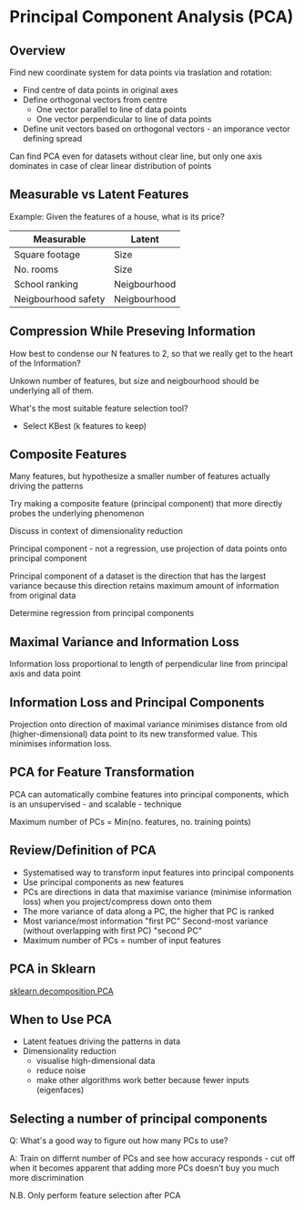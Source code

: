 # Principal Component Analysis (PCA)

## Overview

Find new coordinate system for data points via traslation and rotation:
* Find centre of data points in original axes
* Define orthogonal vectors from centre
  - One vector parallel to line of data points
  - One vector perpendicular to line of data points
* Define unit vectors based on orthogonal vectors - an imporance vector 
  defining spread

Can find PCA even for datasets without clear line, but only one axis dominates
in case of clear linear distribution of points

## Measurable vs Latent Features

Example: Given the features of a house, what is its price?

| Measurable          | Latent       |
| ------------------- | ------------ |
| Square footage      | Size         |
| No. rooms           | Size         |
| School ranking      | Neigbourhood |
| Neigbourhood safety | Neigbourhood |

## Compression While Preseving Information

How best to condense our N features to 2, so that we really get to the heart of
the Information?

Unkown number of features, but size and neigbourhood should be underlying all
of them.

What's the most suitable feature selection tool?
- Select KBest (k features to keep)

## Composite Features

Many features, but hypothesize a smaller number of features actually driving
the patterns

Try making a composite feature (principal component) that more directly probes 
the underlying phenomenon

Discuss in context of dimensionality reduction

Principal component - not a regression, use projection of data points onto 
principal component

Principal component of a dataset is the direction that has the largest variance
because this direction retains maximum amount of information from original data

Determine regression from principal components

## Maximal Variance and Information Loss

Information loss proportional to length of perpendicular line from principal
axis and data point

## Information Loss and Principal Components

Projection onto direction of maximal variance minimises distance from old 
(higher-dimensional) data point to its new transformed value. This minimises
information loss.

## PCA for Feature Transformation

PCA can automatically combine features into principal components, which is an
unsupervised - and scalable - technique

Maximum number of PCs = Min(no. features, no. training points)

## Review/Definition of PCA

* Systematised way to transform input features into principal components
* Use principal components as new features
* PCs are directions in data that maximise variance (minimise information loss)
  when you project/compress down onto them
* The more variance of data along a PC, the higher that PC is ranked
* Most variance/most information "first PC"
  Second-most variance (without overlapping with first PC) "second PC"
* Maximum number of PCs = number of input features

## PCA in Sklearn

[sklearn.decomposition.PCA](http://scikit-learn.org/stable/modules/generated/sklearn.decomposition.PCA.html)

## When to Use PCA

* Latent featues driving the patterns in data
* Dimensionality reduction
  - visualise high-dimensional data
  - reduce noise
  - make other algorithms work better because fewer inputs (eigenfaces)

## Selecting a number of principal components

Q: What's a good way to figure out how many PCs to use?

A: Train on differnt number of PCs and see how accuracy responds - cut off when
   it becomes apparent that adding more PCs doesn't buy you much more 
   discrimination

   N.B. Only perform feature selection after PCA

